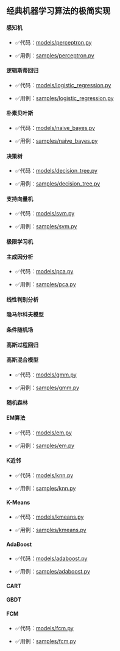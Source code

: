 ##  经典机器学习算法的极简实现

#### 感知机

- :white_check_mark:代码：[models/perceptron.py](./models/perceptron.py)

- :white_check_mark:用例：[samples/perceptron.py](./samples/perceptron.py)

#### 逻辑斯蒂回归

- :white_check_mark:代码：[models/logistic_regression.py](./models/logistic_regression.py)

- :white_check_mark:用例：[samples/logistic_regression.py](./samples/logistic_regression.py)

#### 朴素贝叶斯

- :white_check_mark:代码：[models/naive_bayes.py](models/naive_bayes.py)

- :white_check_mark:用例：[samples/naive_bayes.py](samples/naive_bayes.py)

#### 决策树

- :white_check_mark:代码：[models/decision_tree.py](./models/decision_tree.py)

- :white_check_mark:用例：[samples/decision_tree.py](./samples/decision_tree.py)

#### 支持向量机

- :white_check_mark:代码：[models/svm.py](./models/svm.py)

- :white_check_mark:用例：[samples/svm.py](./samples/svm.py)

#### 极限学习机

#### 主成因分析

- :white_check_mark:代码：[models/pca.py](./models/pca.py)

- :white_check_mark:用例：[samples/pca.py](./samples/pca.py)

#### 线性判别分析

#### 隐马尔科夫模型

#### 条件随机场

#### 高斯过程回归

#### 高斯混合模型

- :white_check_mark:代码：[models/gmm.py](./models/gmm.py)

- :white_check_mark:用例：[samples/gmm.py](./samples/gmm.py)

#### 随机森林

#### EM算法

- :white_check_mark:代码：[models/em.py](./models/em.py)

- :white_check_mark:用例：[samples/em.py](./samples/em.py)

#### K近邻

- :white_check_mark:代码：[models/knn.py](./models/knn.py)

- :white_check_mark:用例：[samples/knn.py](./samples/knn.py)

#### K-Means

- :white_check_mark:代码：[models/kmeans.py](./models/kmeans.py)

- :white_check_mark:用例：[samples/kmeans.py](./samples/kmeans.py)

#### AdaBoost

- :white_check_mark:代码：[models/adaboost.py](./models/adaboost.py)

- :white_check_mark:用例：[samples/adaboost.py](./samples/adaboost.py)

#### CART

#### GBDT

#### FCM

- :white_check_mark:代码：[models/fcm.py](./models/fcm.py)

- :white_check_mark:用例：[samples/fcm.py](./samples/fcm.py)





